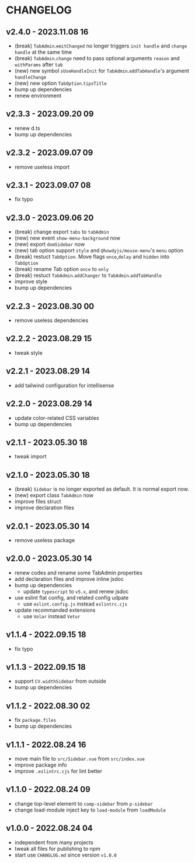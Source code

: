 # CHANGELOG

## v2.4.0 - 2023.11.08 16
* (break) `TabAdmin`.`emitChanged` no longer triggers `init handle` and `change handle` at the same time
* (break) `TabAdmin`.`change` need to pass optional arguments `reason` and `withParams` after `tab`
* (new) new symbol `sUseHandleInit` for `TabAdmin`.`addTabHandle`'s argument `handleChange`
* (new) new option `TabOption`.`tipsTitle`
* bump up dependencies
* renew environment


## v2.3.3 - 2023.09.20 09
* renew d.ts
* bump up dependencies


## v2.3.2 - 2023.09.07 09
* remove useless import


## v2.3.1 - 2023.09.07 08
* fix typo


## v2.3.0 - 2023.09.06 20
* (break) change export `tabs` to `tabAdmin`
* (new) new event `show-menu-background` now
* (new) export `domSidebar` now
* (new) tab option support `style` and `@howdyjs/mouse-menu`'s `menu` option
* (break) restuct `TabOption`. Move flags `once`,`delay` and `hidden` into `TabOption`
* (break) rename Tab option `once` to `only`
* (break) restuct `TabAdmin`.`addChanger` to `TabAdmin`.`addTabHandle`
* improve style
* bump up dependencies


## v2.2.3 - 2023.08.30 00
* remove useless dependencies


## v2.2.2 - 2023.08.29 15
* tweak style


## v2.2.1 - 2023.08.29 14
* add tailwind configuration for intellisense


## v2.2.0 - 2023.08.29 14
* update color-related CSS variables
* bump up dependencies


## v2.1.1 - 2023.05.30 18
* tweak import


## v2.1.0 - 2023.05.30 18
* (break) `Sidebar` is no longer exported as default. It is normal export now.
* (new) export class `TabAdmin` now
* improve files struct
* improve declaration files


## v2.0.1 - 2023.05.30 14
* remove useless package


## v2.0.0 - 2023.05.30 14
* renew codes and rename some TabAdmin properties
* add declaration files and improve inline jsdoc
* bump up dependencies
	* update `typescript` to `v5.x`, and renew jsdoc
* use eslint flat config, and related config udpate
	* use `eslint.config.js` instead `eslintrc.cjs`
* update recommanded extensions
	* use `Volar` instead `Vetur`


## v1.1.4 - 2022.09.15 18
* fix typo


## v1.1.3 - 2022.09.15 18
* support `CV.widthSidebar` from outside
* bump up dependencies


## v1.1.2 - 2022.08.30 02
* fix `package.files`
* bump up dependencies


## v1.1.1 - 2022.08.24 16
* move main file to `src/Sidebar.vue` from `src/index.vue`
* improve package info
* improve `.eslintrc.cjs` for lint better


## v1.1.0 - 2022.08.24 09
* change top-level element to `comp-sidebar` from `p-sidebar`
* change load-module inject key to `load-module` from `loadModule`


## v1.0.0 - 2022.08.24 04
* independent from many projects
* tweak all files for publishing to npm
* start use `CHANGLOG.md` since version `v1.0.0`
